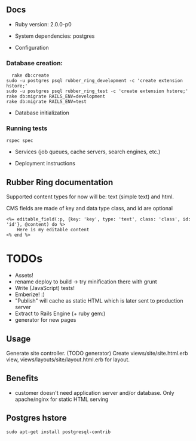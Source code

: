 ## Docs

* Ruby version: 2.0.0-p0

* System dependencies: postgres

* Configuration

### Database creation:

	  rake db:create
    sudo -u postgres psql rubber_ring_development -c 'create extension hstore;'
    sudo -u postgres psql rubber_ring_test -c 'create extension hstore;'
    rake db:migrate RAILS_ENV=development
    rake db:migrate RAILS_ENV=test


* Database initialization

### Running tests

    rspec spec

* Services (job queues, cache servers, search engines, etc.)

* Deployment instructions

## Rubber Ring documentation

Supported content types for now will be: text (simple text) and html.

CMS fields are made of key and data type
class, and id are optional

	<%= editable_field(:p, {key: 'key', type: 'text', class: 'class', id: 'id'}, @content) do %>
  		Here is my editable content
	<% end %>


# TODOs
- Assets!
- rename deploy to build -> try minification there with grunt
- Write (JavaScript) tests!
- Emberize! :)
- "Publish" will cache as static HTML which is later sent to production server
- Extract to Rails Engine (+ ruby gem:)
- generator for new pages

## Usage

Generate site controller. (TODO generator)
Create views/site/site.html.erb view, views/layouts/site/layout.html.erb for layout.

## Benefits

- customer doesn't need application server and/or database. Only apache/nginx for static HTML serving 

## Postgres hstore

    sudo apt-get install postgresql-contrib

